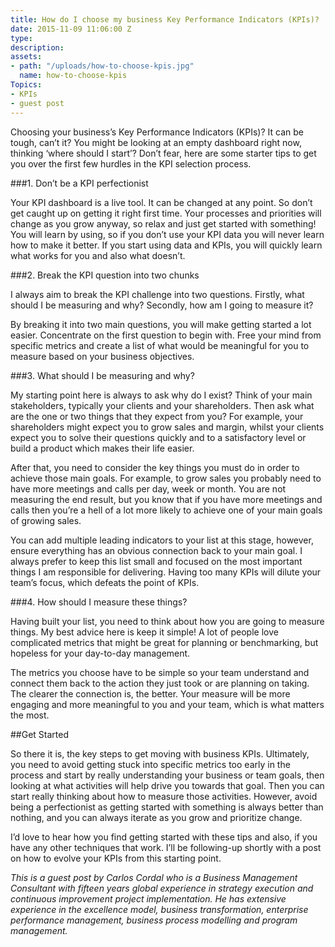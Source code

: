 ```yaml
---
title: How do I choose my business Key Performance Indicators (KPIs)?
date: 2015-11-09 11:06:00 Z
type: 
description: 
assets:
- path: "/uploads/how-to-choose-kpis.jpg"
  name: how-to-choose-kpis
Topics:
- KPIs
- guest post
---
```


Choosing your business’s Key Performance Indicators (KPIs)? It can be tough, can’t it? You might be looking at an empty dashboard right now, thinking ‘where should I start’? Don’t fear, here are some starter tips to get you over the first few hurdles in the KPI selection process.

###1. Don’t be a KPI perfectionist

Your KPI dashboard is a live tool. It can be changed at any point. So don’t get caught up on getting it right first time. Your processes and priorities will change as you grow anyway, so relax and just get started with something! You will learn by using, so if you don’t use your KPI data you will never learn how to make it better. If you start using data and KPIs, you will quickly learn what works for you and also what doesn’t.

###2. Break the KPI question into two chunks

I always aim to break the KPI challenge into two questions. Firstly, what should I be measuring and why? Secondly, how am I going to measure it? 

By breaking it into two main questions, you will make getting started a lot easier. Concentrate on the first question to begin with. Free your mind from specific metrics and create a list of what would be meaningful for you to measure based on your business objectives.

###3. What should I be measuring and why?

My starting point here is always to ask why do I exist? Think of your main stakeholders, typically your clients and your shareholders. Then ask what are the one or two things that they expect from you? For example, your shareholders might expect you to grow sales and margin, whilst your clients expect you to solve their questions quickly and to a satisfactory level or build a product which makes their life easier.

After that, you need to consider the key things you must do in order to achieve those main goals. For example, to grow sales you probably need to have more meetings and calls per day, week or month. You are not measuring the end result, but you know that if you have more meetings and calls then you’re a hell of a lot more likely to achieve one of your main goals of growing sales.

You can add multiple leading indicators to your list at this stage, however, ensure everything has an obvious connection back to your main goal. I always prefer to keep this list small and focused on the most important things I am responsible for delivering. Having too many KPIs will dilute your team’s focus, which defeats the point of KPIs.

###4. How should I measure these things?

Having built your list, you need to think about how you are going to measure things. My best advice here is keep it simple! A lot of people love complicated metrics that might be great for planning or benchmarking, but hopeless for your day-to-day management. 

The metrics you choose have to be simple so your team understand and connect them back to the action they just took or are planning on taking. The clearer the connection is, the better. Your measure will be more engaging and more meaningful to you and your team, which is what matters the most.

##Get Started

So there it is, the key steps to get moving with business KPIs. Ultimately, you need to avoid getting stuck into specific metrics too early in the process and start by really understanding your business or team goals, then looking at what activities will help drive you towards that goal. Then you can start really thinking about how to measure those activities. However, avoid being a perfectionist as getting started with something is always better than nothing, and you can always iterate as you grow and prioritize change.

I’d love to hear how you find getting started with these tips and also, if you have any other techniques that work. I’ll be following-up shortly with a post on how to evolve your KPIs from this starting point.

*This is a guest post by Carlos Cordal who is a Business Management Consultant with fifteen years global experience in strategy execution and continuous improvement project implementation. He has extensive experience in the excellence model, business transformation, enterprise performance management, business process modelling and program management.*
